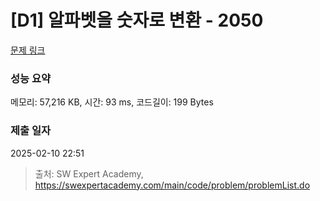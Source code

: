 # [D1] 알파벳을 숫자로 변환 - 2050 

[문제 링크](https://swexpertacademy.com/main/code/problem/problemDetail.do?contestProbId=AV5QLGxKAzQDFAUq) 

### 성능 요약

메모리: 57,216 KB, 시간: 93 ms, 코드길이: 199 Bytes

### 제출 일자

2025-02-10 22:51



> 출처: SW Expert Academy, https://swexpertacademy.com/main/code/problem/problemList.do